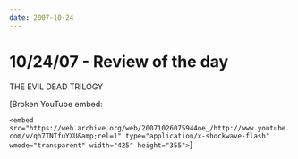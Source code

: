 ```yaml
---
date: 2007-10-24
---
```

# 10/24/07 - Review of the day

THE EVIL DEAD TRILOGY

[Broken YouTube embed:

`<embed src="https://web.archive.org/web/20071026075944oe_/http://www.youtube.com/v/qh7TNTfuYXU&amp;rel=1" type="application/x-shockwave-flash" wmode="transparent" width="425" height="355">`]
